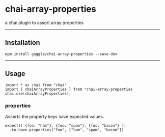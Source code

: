 # chai-array-properties
a chai plugin to assert array properties

---

## Installation
```
npm install gaggle/chai-array-properties --save-dev
```

---

## Usage

```
import * as chai from "chai"
import { chaiArrayProperties } from "chai-array-properties
chai.use(chaiArrayProperties);
```

### properties

Asserts the property keys have expected values.

```
expect([ {foo: "ham"}, {foo: "spam"}, {foo: "bacon"} ])
  .to.have.properties("foo", ["ham", "spam", "bacon"])
```
